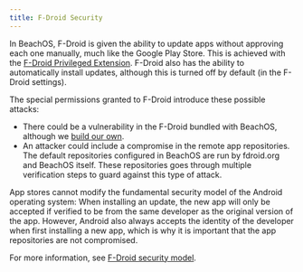 ```yaml
---
title: F-Droid Security
---
```


In BeachOS, F-Droid is given the ability to update apps without approving each one manually, much like the Google Play Store. This is achieved with the [F-Droid Privileged Extension](https://gitlab.com/BeachOS/platform_packages_apps_F-DroidPrivilegedExtension). F-Droid also has the ability to automatically install updates, although this is turned off by default (in the F-Droid settings).

The special permissions granted to F-Droid introduce these possible attacks:

* There could be a vulnerability in the F-Droid bundled with BeachOS, although we [build our own](https://gitlab.com/BeachOS/platform_external_fdroid_fdroidclient).
* An attacker could include a compromise in the remote app repositories. The default repositories configured in BeachOS are run by fdroid.org and BeachOS itself. These repositories goes through multiple verification steps to guard against this type of attack.

App stores cannot modify the fundamental security model of the Android operating system: When installing an update, the new app will only be accepted if verified to be from the same developer as the original version of the app. However, Android also always accepts the identity of the developer when first installing a new app, which is why it is important that the app repositories are not compromised.

For more information, see [F-Droid security model](https://f-droid.org/en/docs/Security_Model/).
